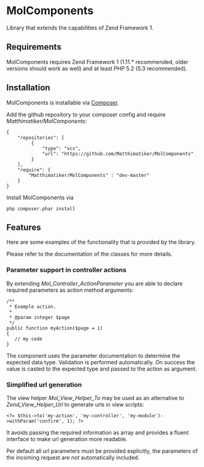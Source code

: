 # MolComponents #

Library that extends the capabilities of Zend Framework 1.

## Requirements ##

MolComponents requires Zend Framework 1 (1.11.* recommended, older versions should work as well) 
and at least PHP 5.2 (5.3 recommended).

## Installation ##

MolComponents is installable via  [Composer](https://github.com/composer/composer).

Add the github repository to your composer config and require
*Matthimatiker/MolComponents*:

    {
        "repositories": [
             {
                 "type": "vcs",
                 "url": "https://github.com/Matthimatiker/MolComponents"
             }
        ],
        "require": {
            "Matthimatiker/MolComponents" : "dev-master"
        }
    }
    
Install MolComponents via 

    php composer.phar install
    
## Features ##

Here are some examples of the functionality that is provided by the library.

Please refer to the documentation of the classes for more details.

### Parameter support in controller actions ###

By extending *Mol_Controller_ActionParameter* you are able to declare 
required parameters as action method arguments:

    /**
     * Example action.
     *
     * @param integer $page
     */
    public function myAction($page = 1) 
    {
       // my code
    }
    
The component uses the parameter documentation to determine the expected
data type. Validation is performed automatically. On success the value is 
casted to the expected type and passed to the action as argument.

### Simplified url generation ###

The view helper *Mol_View_Helper_To* may be used as an alternative to 
*Zend_View_Helper_Url* to generate urls in view scripts:

    <?= $this->to('my-action', 'my-controller', 'my-module')->withParam('confirm', 1); ?>
    
It avoids passing the required information as array and provides a fluent 
interface to make url generation more readable.

Per default all url parameters must be provided explicitly, the parameters of 
the incoming request are *not* automatically included.
